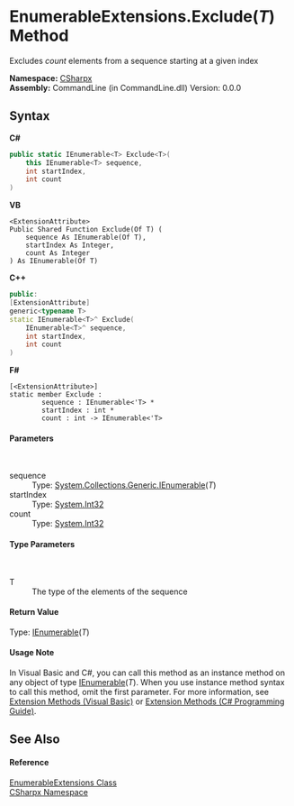 # EnumerableExtensions.Exclude(*T*) Method 
 

Excludes *count* elements from a sequence starting at a given index

**Namespace:**&nbsp;<a href="N_CSharpx">CSharpx</a><br />**Assembly:**&nbsp;CommandLine (in CommandLine.dll) Version: 0.0.0

## Syntax

**C#**<br />
``` C#
public static IEnumerable<T> Exclude<T>(
	this IEnumerable<T> sequence,
	int startIndex,
	int count
)

```

**VB**<br />
``` VB
<ExtensionAttribute>
Public Shared Function Exclude(Of T) ( 
	sequence As IEnumerable(Of T),
	startIndex As Integer,
	count As Integer
) As IEnumerable(Of T)
```

**C++**<br />
``` C++
public:
[ExtensionAttribute]
generic<typename T>
static IEnumerable<T>^ Exclude(
	IEnumerable<T>^ sequence, 
	int startIndex, 
	int count
)
```

**F#**<br />
``` F#
[<ExtensionAttribute>]
static member Exclude : 
        sequence : IEnumerable<'T> * 
        startIndex : int * 
        count : int -> IEnumerable<'T> 

```


#### Parameters
&nbsp;<dl><dt>sequence</dt><dd>Type: <a href="https://docs.microsoft.com/dotnet/api/system.collections.generic.ienumerable-1" target="_blank">System.Collections.Generic.IEnumerable</a>(*T*)<br /></dd><dt>startIndex</dt><dd>Type: <a href="https://docs.microsoft.com/dotnet/api/system.int32" target="_blank">System.Int32</a><br /></dd><dt>count</dt><dd>Type: <a href="https://docs.microsoft.com/dotnet/api/system.int32" target="_blank">System.Int32</a><br /></dd></dl>

#### Type Parameters
&nbsp;<dl><dt>T</dt><dd>The type of the elements of the sequence</dd></dl>

#### Return Value
Type: <a href="https://docs.microsoft.com/dotnet/api/system.collections.generic.ienumerable-1" target="_blank">IEnumerable</a>(*T*)

#### Usage Note
In Visual Basic and C#, you can call this method as an instance method on any object of type <a href="https://docs.microsoft.com/dotnet/api/system.collections.generic.ienumerable-1" target="_blank">IEnumerable</a>(*T*). When you use instance method syntax to call this method, omit the first parameter. For more information, see <a href="https://docs.microsoft.com/dotnet/visual-basic/programming-guide/language-features/procedures/extension-methods">Extension Methods (Visual Basic)</a> or <a href="https://docs.microsoft.com/dotnet/csharp/programming-guide/classes-and-structs/extension-methods">Extension Methods (C# Programming Guide)</a>.

## See Also


#### Reference
<a href="T_CSharpx_EnumerableExtensions">EnumerableExtensions Class</a><br /><a href="N_CSharpx">CSharpx Namespace</a><br />